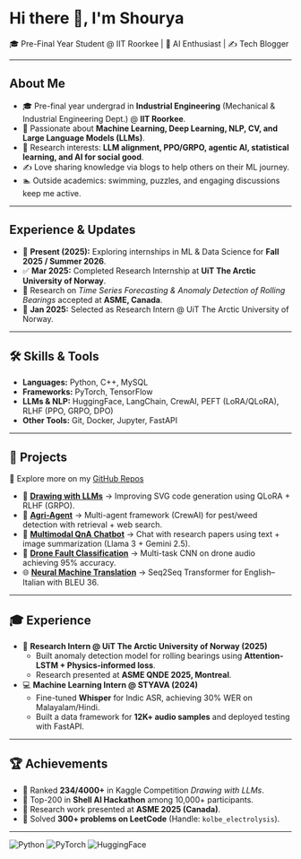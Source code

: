 # Hi there 👋, I'm Shourya  
🎓 Pre-Final Year Student @ IIT Roorkee | 🤖 AI Enthusiast | ✍️ Tech Blogger

---

## About Me
- 🎓 Pre-final year undergrad in **Industrial Engineering** (Mechanical & Industrial Engineering Dept.) @ **IIT Roorkee**.  
- 🤖 Passionate about **Machine Learning, Deep Learning, NLP, CV, and Large Language Models (LLMs)**.  
- 🧩 Research interests: **LLM alignment, PPO/GRPO, agentic AI, statistical learning, and AI for social good**.  
- ✍️ Love sharing knowledge via blogs to help others on their ML journey.  
- 🏊 Outside academics: swimming, puzzles, and engaging discussions keep me active.

---

## Experience & Updates
- 📌 **Present (2025):** Exploring internships in ML & Data Science for **Fall 2025 / Summer 2026**.  
- ✅ **Mar 2025:** Completed Research Internship at **UiT The Arctic University of Norway**.  
- 📄 Research on *Time Series Forecasting & Anomaly Detection of Rolling Bearings* accepted at **ASME, Canada**.  
- 🎯 **Jan 2025:** Selected as Research Intern @ UiT The Arctic University of Norway.

---

## 🛠️ Skills & Tools  
- **Languages:** Python, C++, MySQL  
- **Frameworks:** PyTorch, TensorFlow  
- **LLMs & NLP:** HuggingFace, LangChain, CrewAI, PEFT (LoRA/QLoRA), RLHF (PPO, GRPO, DPO)  
- **Other Tools:** Git, Docker, Jupyter, FastAPI  

---

## 📌 Projects  
🔗 Explore more on my [GitHub Repos](https://github.com/AggarwalShourya)  

- 🎨 **[Drawing with LLMs](https://github.com/AggarwalShourya/Drawing_with_LLM)** → Improving SVG code generation using QLoRA + RLHF (GRPO).  
- 🌾 **[Agri-Agent](https://github.com/AggarwalShourya/Agri-Agent)** → Multi-agent framework (CrewAI) for pest/weed detection with retrieval + web search.  
- 📑 **[Multimodal QnA Chatbot](https://github.com/AggarwalShourya/MultiModal-RAG)** → Chat with research papers using text + image summarization (Llama 3 + Gemini 2.5).  
- 🚁 **[Drone Fault Classification](https://github.com/AggarwalShourya/Multi-task-learn)** → Multi-task CNN on drone audio achieving 95% accuracy.  
- 🌐 **[Neural Machine Translation](https://github.com/AggarwalShourya/Neural-Machine-Translation)** → Seq2Seq Transformer for English–Italian with BLEU 36.  

---

## 🎓 Experience  
- 🔬 **Research Intern @ UiT The Arctic University of Norway (2025)**  
  - Built anomaly detection model for rolling bearings using **Attention-LSTM + Physics-informed loss**.  
  - Research presented at **ASME QNDE 2025, Montreal**.  
- 💻 **Machine Learning Intern @ STYAVA (2024)**  
  - Fine-tuned **Whisper** for Indic ASR, achieving 30% WER on Malayalam/Hindi.  
  - Built a data framework for **12K+ audio samples** and deployed testing with FastAPI.  

---

## 🏆 Achievements  
- 🥇 Ranked **234/4000+** in Kaggle Competition *Drawing with LLMs*.  
- 🥈 Top-200 in **Shell AI Hackathon** among 10,000+ participants.  
- 📑 Research work presented at **ASME 2025 (Canada)**.  
- 🎯 Solved **300+ problems on LeetCode** (Handle: `kolbe_electrolysis`).  

---

![Python](https://img.shields.io/badge/Python-3776AB?style=for-the-badge&logo=python&logoColor=white)
![PyTorch](https://img.shields.io/badge/PyTorch-EE4C2C?style=for-the-badge&logo=pytorch&logoColor=white)
![HuggingFace](https://img.shields.io/badge/🤗-HuggingFace-yellow?style=for-the-badge)


<!--
**AggarwalShourya/AggarwalShourya** is a ✨ _special_ ✨ repository because its `README.md` (this file) appears on your GitHub profile.

Here are some ideas to get you started:

- 🔭 I’m currently working on ...
- 🌱 I’m currently learning ...
- 👯 I’m looking to collaborate on ...
- 🤔 I’m looking for help with ...
- 💬 Ask me about ...
- 📫 How to reach me: ...
- 😄 Pronouns: ...
- ⚡ Fun fact: ...
-->
